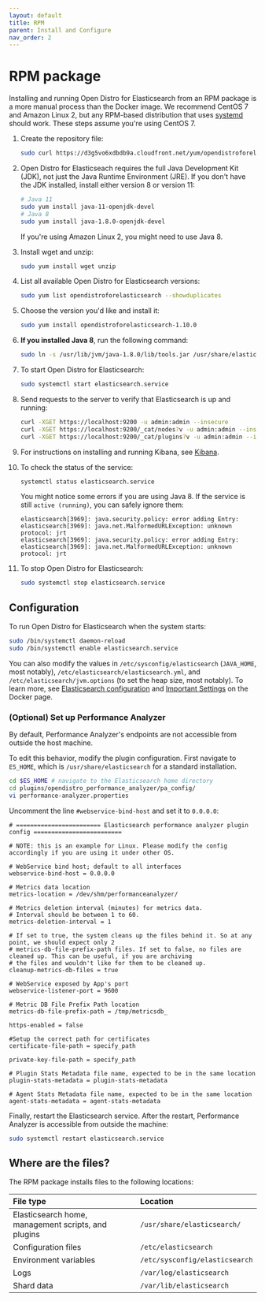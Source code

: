 ```yaml
---
layout: default
title: RPM
parent: Install and Configure
nav_order: 2
---
```


# RPM package

Installing and running Open Distro for Elasticsearch from an RPM package is a more manual process than the Docker image. We recommend CentOS 7 and Amazon Linux 2, but any RPM-based distribution that uses [systemd](https://en.wikipedia.org/wiki/Systemd) should work. These steps assume you're using CentOS 7.

1. Create the repository file:

   ```bash
   sudo curl https://d3g5vo6xdbdb9a.cloudfront.net/yum/opendistroforelasticsearch-artifacts.repo -o /etc/yum.repos.d/opendistroforelasticsearch-artifacts.repo
   ```

1. Open Distro for Elasticseach requires the full Java Development Kit (JDK), not just the Java Runtime Environment (JRE). If you don't have the JDK installed, install either version 8 or version 11:

   ```bash
   # Java 11
   sudo yum install java-11-openjdk-devel
   # Java 8
   sudo yum install java-1.8.0-openjdk-devel
   ```

   If you're using Amazon Linux 2, you might need to use Java 8.

1. Install wget and unzip:

   ```bash
   sudo yum install wget unzip
   ```

1. List all available Open Distro for Elasticsearch versions:

   ```bash
   sudo yum list opendistroforelasticsearch --showduplicates
   ```

1. Choose the version you'd like and install it:

   ```bash
   sudo yum install opendistroforelasticsearch-1.10.0
   ```

1. **If you installed Java 8**, run the following command:

   ```bash
   sudo ln -s /usr/lib/jvm/java-1.8.0/lib/tools.jar /usr/share/elasticsearch/lib/
   ```

1. To start Open Distro for Elasticsearch:

   ```bash
   sudo systemctl start elasticsearch.service
   ```

1. Send requests to the server to verify that Elasticsearch is up and running:

   ```bash
   curl -XGET https://localhost:9200 -u admin:admin --insecure
   curl -XGET https://localhost:9200/_cat/nodes?v -u admin:admin --insecure
   curl -XGET https://localhost:9200/_cat/plugins?v -u admin:admin --insecure
   ```

1. For instructions on installing and running Kibana, see [Kibana](../../kibana).

1. To check the status of the service:

   ```bash
   systemctl status elasticsearch.service
   ```

   You might notice some errors if you are using Java 8. If the service is still `active (running)`, you can safely ignore them:

   ```
   elasticsearch[3969]: java.security.policy: error adding Entry:
   elasticsearch[3969]: java.net.MalformedURLException: unknown protocol: jrt
   elasticsearch[3969]: java.security.policy: error adding Entry:
   elasticsearch[3969]: java.net.MalformedURLException: unknown protocol: jrt
   ```

1. To stop Open Distro for Elasticsearch:

   ```bash
   sudo systemctl stop elasticsearch.service
   ```


## Configuration

To run Open Distro for Elasticsearch when the system starts:

```bash
sudo /bin/systemctl daemon-reload
sudo /bin/systemctl enable elasticsearch.service
```

You can also modify the values in `/etc/sysconfig/elasticsearch` (`JAVA_HOME`, most notably), `/etc/elasticsearch/elasticsearch.yml`, and `/etc/elasticsearch/jvm.options` (to set the heap size, most notably). To learn more, see [Elasticsearch configuration](../../elasticsearch/configuration/) and [Important Settings](../docker#important-settings) on the Docker page.


### (Optional) Set up Performance Analyzer

By default, Performance Analyzer's endpoints are not accessible from outside the host machine.

To edit this behavior, modify the plugin configuration. First navigate to `ES_HOME`, which is `/usr/share/elasticsearch` for a standard installation.

```bash
cd $ES_HOME # navigate to the Elasticsearch home directory
cd plugins/opendistro_performance_analyzer/pa_config/
vi performance-analyzer.properties
```

Uncomment the line `#webservice-bind-host` and set it to `0.0.0.0`:

```
# ======================== Elasticsearch performance analyzer plugin config =========================

# NOTE: this is an example for Linux. Please modify the config accordingly if you are using it under other OS.

# WebService bind host; default to all interfaces
webservice-bind-host = 0.0.0.0

# Metrics data location
metrics-location = /dev/shm/performanceanalyzer/

# Metrics deletion interval (minutes) for metrics data.
# Interval should be between 1 to 60.
metrics-deletion-interval = 1

# If set to true, the system cleans up the files behind it. So at any point, we should expect only 2
# metrics-db-file-prefix-path files. If set to false, no files are cleaned up. This can be useful, if you are archiving
# the files and wouldn't like for them to be cleaned up.
cleanup-metrics-db-files = true

# WebService exposed by App's port
webservice-listener-port = 9600

# Metric DB File Prefix Path location
metrics-db-file-prefix-path = /tmp/metricsdb_

https-enabled = false

#Setup the correct path for certificates
certificate-file-path = specify_path

private-key-file-path = specify_path

# Plugin Stats Metadata file name, expected to be in the same location
plugin-stats-metadata = plugin-stats-metadata

# Agent Stats Metadata file name, expected to be in the same location
agent-stats-metadata = agent-stats-metadata
```

Finally, restart the Elasticsearch service. After the restart, Performance Analyzer is accessible from outside the machine:

```bash
sudo systemctl restart elasticsearch.service
```


## Where are the files?

The RPM package installs files to the following locations:

File type | Location
:--- | :---
Elasticsearch home, management scripts, and plugins | `/usr/share/elasticsearch/`
Configuration files | `/etc/elasticsearch`
Environment variables | `/etc/sysconfig/elasticsearch`
Logs | `/var/log/elasticsearch`
Shard data | `/var/lib/elasticsearch`
